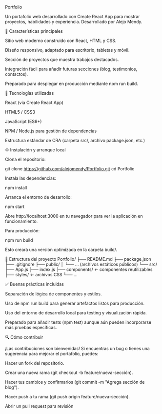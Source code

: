 Portfolio

Un portafolio web desarrollado con Create React App para mostrar proyectos, habilidades y experiencia.
Desarrollado por Alejo Mendy.

🚀 Características principales

Sitio web moderno construido con React, HTML y CSS.

Diseño responsivo, adaptado para escritorio, tabletas y móvil.

Sección de proyectos que muestra trabajos destacados.

Integración fácil para añadir futuras secciones (blog, testimonios, contactos).

Preparado para desplegar en producción mediante npm run build.

🧰 Tecnologías utilizadas

React (via Create React App)

HTML5 / CSS3

JavaScript (ES6+)

NPM / Node.js para gestión de dependencias

Estructura estándar de CRA (carpeta src/, archivo package.json, etc.)

⚙️ Instalación y arranque local

Clona el repositorio:

git clone https://github.com/alejomendy/Portfolio.git
cd Portfolio


Instala las dependencias:

npm install


Arranca el entorno de desarrollo:

npm start


Abre http://localhost:3000
 en tu navegador para ver la aplicación en funcionamiento.

Para producción:

npm run build


Esto creará una versión optimizada en la carpeta build/.

📁 Estructura del proyecto
Portfolio/
├── README.md
├── package.json
├── .gitignore
├── public/
│   └── … (archivos estáticos públicos)
└── src/
    ├── App.js
    ├── index.js
    ├── components/      ← componentes reutilizables
    ├── styles/          ← archivos CSS
    └── …  

✅ Buenas prácticas incluidas

Separación de lógica de componentes y estilos.

Uso de npm run build para generar artefactos listos para producción.

Uso del entorno de desarrollo local para testing y visualización rápida.

Preparado para añadir tests (npm test) aunque aún pueden incorporarse más pruebas específicas.

🔍 Cómo contribuir

¡Las contribuciones son bienvenidas! Si encuentras un bug o tienes una sugerencia para mejorar el portafolio, puedes:

Hacer un fork del repositorio.

Crear una nueva rama (git checkout -b feature/nueva-sección).

Hacer tus cambios y confirmarlos (git commit -m "Agrega sección de blog").

Hacer push a tu rama (git push origin feature/nueva-sección).

Abrir un pull request para revisión